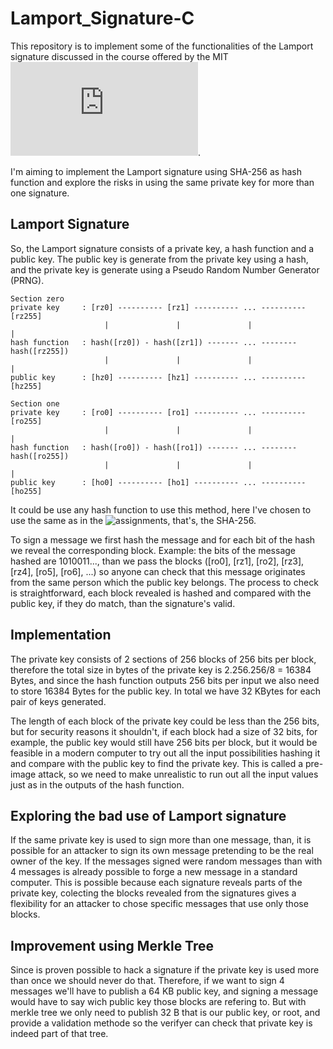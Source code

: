 # Lamport_Signature-C

This repository is to implement some of the functionalities of the
Lamport signature discussed in the course offered by the MIT
![Cryptocurrency Engineering and Design](https://ocw.mit.edu/courses/media-arts-and-sciences/mas-s62-cryptocurrency-engineering-and-design-spring-2018/index.htm).

I'm aiming to implement the Lamport signature using SHA-256 as hash
function and explore the risks in using the same private key for
more than one signature.

## Lamport Signature

So, the Lamport signature consists of a private key, a hash function
and a public key. The public key is generate from the private key
using a hash, and the private key is generate using a Pseudo Random
Number Generator (PRNG).

```
Section zero
private key     : [rz0] ---------- [rz1] ---------- ... ---------- [rz255]
                     |               |               |                |
hash function   : hash([rz0]) - hash([zr1]) ------- ... -------- hash([rz255])
                     |               |               |                |
public key      : [hz0] ---------- [hz1] ---------- ... ---------- [hz255]

Section one
private key     : [ro0] ---------- [ro1] ---------- ... ---------- [ro255]
                     |               |               |                |
hash function   : hash([ro0]) - hash([ro1]) ------- ... -------- hash([ro255])
                     |               |               |                |
public key      : [ho0] ---------- [ho1] ---------- ... ---------- [ho255]
```

It could be use any hash function to use this method, here I've chosen
to use the same as in the ![assignments](https://ocw.mit.edu/courses/media-arts-and-sciences/mas-s62-cryptocurrency-engineering-and-design-spring-2018/assignments/pset1-hash-based-signature-schemes/), that's, the SHA-256.

To sign a message we first hash the message and for each bit of the hash
we reveal the corresponding block.
Example: the bits of the message hashed are 1010011..., than we pass the blocks
([ro0], [rz1], [ro2], [rz3], [rz4], [ro5], [ro6], ...) so anyone can check
that this message originates from the same person which the public key belongs.
The process to check is straightforward, each block revealed is hashed and
compared with the public key, if they do match, than the signature's valid.

## Implementation

The private key consists of 2 sections of 256 blocks of 256 bits per block,
therefore the total size in bytes of the private key is 2.256.256/8 = 16384
Bytes, and since the hash function outputs 256 bits per input we also need
to store 16384 Bytes for the public key. In total we have 32 KBytes for each
pair of keys generated.

The length of each block of the private key could be less than the 256 bits,
but for security reasons it shouldn't, if each block had a size of 32 bits,
for example, the public key would still have 256 bits per block, but it
would be feasible in a modern computer to try out all the input
possibilities hashing it and compare with the public key to find the private
key. This is called a pre-image attack, so we need to
make unrealistic to run out all the input values just as in the outputs of
the hash function.

## Exploring the bad use of Lamport signature

If the same private key is used to sign more than one message, than, it is
possible for an attacker to sign its own message pretending to be the real
owner of the key. If the messages signed were random messages than with
4 messages is already possible to forge a new message in a standard computer.
This is possible because each signature reveals parts of the private key,
colecting the blocks revealed from the signatures gives a flexibility for
an attacker to chose specific messages that use only those blocks.

## Improvement using Merkle Tree

Since is proven possible to hack a signature if the private key is used more
than once we should never do that. Therefore, if we want to sign 4 messages
we'll have to publish a 64 KB public key, and signing a message would have to
say wich public key those blocks are refering to.
But with merkle tree we only need to publish 32 B that is our public key, or root,
and provide a validation methode so the verifyer can check that private key is
indeed part of that tree.
